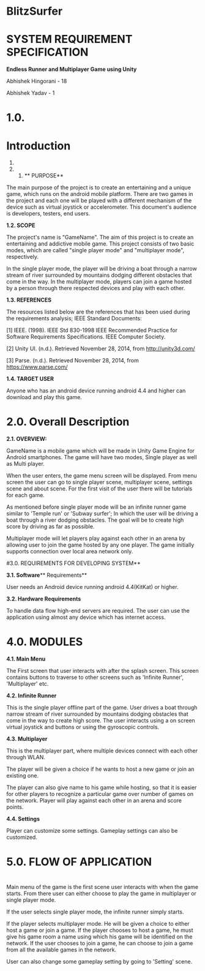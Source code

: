 # BlitzSurfer
#

#

#

# SYSTEM REQUIREMENT SPECIFICATION



**Endless Runner and Multiplayer Game using Unity**



Abhishek Hingorani - 18

Abhishek Yadav - 1







# 1.0.

# Introduction

1.
  1. 1. ** PURPOSE**

The main purpose of the project is to create an entertaining and a unique game, which runs on the android mobile platform. There are two games in the project and each one will be played with a different mechanism of the device such as virtual joystick or accelerometer. This document&#39;s audience is developers, testers, end users.

**1.2.  SCOPE**

The project&#39;s name is &quot;GameName&quot;. The aim of this project is to create an entertaining and addictive mobile game. This project consists of two basic modes, which are called &quot;single player mode&quot; and &quot;multiplayer mode&quot;, respectively.

In the single player mode, the player will be driving a boat through a narrow stream of river surrounded by mountains dodging different obstacles that come in the way. In the multiplayer mode, players can join a game hosted by a person through there respected devices and play with each other.



**1.3.  REFERENCES**

The resources listed below are the references that has been used during the requirements analysis; IEEE Standard Documents:

[1] IEEE. (1998). IEEE Std 830-1998 IEEE Recommended Practice for Software Requirements Specifications. IEEE Computer Society.

[2] Unity UI. (n.d.). Retrieved November 28, 2014, from http://unity3d.com/

[3] Parse. (n.d.). Retrieved November 28, 2014, from https://www.parse.com/

**1.4.  TARGET USER**

Anyone who has an android device running android 4.4 and higher can download and play this game.



# 2.0.  Overall Description

**2.1.  OVERVIEW:**

GameName is a mobile game which will be made in Unity Game Engine for Android smartphones. The game will have two modes, Single player as well as Multi player.

 When the user enters, the game menu screen will be displayed. From menu screen the user can go to single player scene, multiplayer scene, settings scene and about scene. For the first visit of the user there will be tutorials for each game.

As mentioned before single player mode will be an infinite runner game similar to &#39;Temple run&#39; or &#39;Subway surfer&#39;; In which the user will be driving a boat through a river dodging obstacles. The goal will be to create high score by driving as far as possible.

Multiplayer mode will let players play against each other in an arena by allowing user to join the game hosted by any one player. The game initially supports connection over local area network only.

#3.0.  REQUIREMENTS FOR DEVELOPING SYSTEM**

**3.1.  Software**** Requirements**

User needs an Android device running android 4.4(KitKat) or higher.

**3.2.  Hardware Requirements**

To handle data flow high-end servers are required. The user can use the application using almost any device which has internet access.


# 4.0.  MODULES

**4.1.  Main Menu**

The First screen that user interacts with after the splash screen. This screen contains buttons to traverse to other screens such as &#39;Infinite Runner&#39;, &#39;Multiplayer&#39; etc.



**4.2. Infinite Runner**

This is the single player offline part of the game. User drives a boat through narrow stream of river surrounded by mountains dodging obstacles that come in the way to create high score. The user interacts using a on screen virtual joystick and buttons or using the gyroscopic controls.



**4.3.  Multiplayer**

This is the multiplayer part, where multiple devices connect with each other through WLAN.

The player will be given a choice if he wants to host a new game or join an existing one.

The player can also give name to his game while hosting, so that it is easier for other players to recognize a particular game over number of games on the network. Player will play against each other in an arena and score points.



**4.4.  Settings**

Player can customize some settings. Gameplay settings can also be customized.



# 5.0.  FLOW OF APPLICATION

#

Main menu of the game is the first scene user interacts with when the game starts. From there user can either choose to play the game in multiplayer or single player mode.

If the user selects single player mode, the infinite runner simply starts.

If the player selects multiplayer mode. He will be given a choice to either host a game or join a game. If the player chooses to host a game, he must give his game room a name using which his game will be identified on the network. If the user chooses to join a game, he can choose to join a game from all the available games in the network.

User can also change some gameplay setting by going to &#39;Setting&#39; scene.
